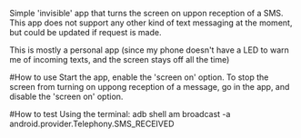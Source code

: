 Simple 'invisible' app that turns the screen on uppon reception of a SMS.
This app does not support any other kind of text messaging at the moment, but could
be updated if request is made.

This is mostly a personal app (since my phone doesn't have a LED to warn me
of incoming texts, and the screen stays off all the time)

#How to use
Start the app, enable the 'screen on' option.
To stop the screen from turning on uppong reception of a message, 
go in the app, and disable the 'screen on' option.

#How to test
Using the terminal:
adb shell am broadcast -a android.provider.Telephony.SMS_RECEIVED
